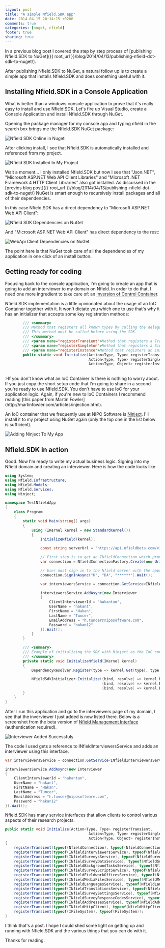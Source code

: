 ```yaml
---
layout: post
title: "A simple Nfield.SDK app"
date: 2014-04-15 20:14:15 +0200
comments: true
categories: [nuget, nfield]
footer: true
sharing: true
---
```


In a previous blog post I covered the step by step process of [publishing Nfield.SDK to NuGet]({{ root_url }}/blog/2014/04/13/publishing-nfield-dot-sdk-to-nuget/). 

After publishing Nfield.SDK to NuGet, a natural follow up is to create a simple app that installs Nfield.SDK and does something useful with it.

## Installing Nfield.SDK in a Console Application

What is better than a windows console application to prove that it's really easy to install and use Nfield.SDK. Let's fire up Visual Studio, create a Console Application and install Nfield.SDK through NuGet.

Opening the package manager for my console app and typing nfield in the search box brings me the Nfield.SDK NuGet package:

![Nfield SDK Online in Nuget](/assets/A_Simple_NfieldSDK_App/NfieldSDK_Online_InNuget.png)

After clicking install, I see that Nfield.SDK is automatically installed and referenced from my project.

![Nfield SDK Installed In My Project](/assets/A_Simple_NfieldSDK_App/NfieldSDK_In_My_Project.png)

Wait a moment... I only installed Nfield.SDK but now I see that "Json.NET", "Microsoft ASP.NET Web API Client Libraries" and "Microsoft .NET Framework 4 HTTP Client Libraries" also got installed. As discussed in the [previos blog post]({{ root_url }}/blog/2014/04/13/publishing-nfield-dot-sdk-to-nuget/) NuGet is smart enough to recursively install packages and all of their dependencies.

In this case Nfield.SDK has a direct dependency to "Microsoft ASP.NET Web API Client":

![Nfield SDK Dependencies on NuGet](/assets/A_Simple_NfieldSDK_App/Nfield.SDK_Dependencies.png)

And "Microsoft ASP.NET Web API Client" has direct dependency to the rest:

![WebApi Client Dependencies on NuGet](/assets/A_Simple_NfieldSDK_App/WebApiClient_Dependencies.png)

The point here is that NuGet took care of all the dependencies of my application in one click of an install button.

## Getting ready for coding

Focusing back to the console application, I'm going to create an app that is going to add an interviewer to my domain on Nfield. In order to do that, I need one more ingredient to take care of: an [Inversion of Control Container](http://en.wikipedia.org/wiki/Inversion_of_control).

Nfield.SDK implementation is a little opinionated about the usage of an IoC Container together with it. It won't dictate you which one to use that's why it has an initializer that accepts some key registration methods:

``` csharp
		/// <summary>
        /// Method that registers all known types by calling the delegates provided.
        /// This method must be called before using the SDK.
        /// </summary>
        /// <param name="registerTransient">Method that registers a Transient type.</param>
        /// <param name="registerSingleton">Method that registers a Singleton.</param>
        /// <param name="registerInstance">Method that registers an instance.</param>
        public static void Initialize(Action<Type, Type> registerTransient, 
                                      Action<Type, Type> registerSingleton,
                                      Action<Type, Object> registerInstance)
```
<br>
>If you don't know what an IoC Container is there is nothing to worry about. If you just copy the short setup code that I'm going to share in a second you're ready to use Nfield.SDK. You don't have to use IoC for your application logic. Again, if you're new to IoC Containers I recommend reading [this paper from Martin Fowler](http://martinfowler.com/articles/injection.html). 

An IoC container that we frequently use at NIPO Software is [Ninject](http://www.ninject.org/). I'll install it to my project using NuGet again (only the top one in the list below is sufficient).

![Adding Ninject To My App](/assets/A_Simple_NfieldSDK_App/AddingNinjectToMyApp.png)

## Nfield.SDK in action

Good. Now I'm ready to write my actual business logic. Signing into my Nfield domain and creating an interviewer. Here is how the code looks like:

``` csharp
using System;
using Nfield.Infrastructure;
using Nfield.Models;
using Nfield.Services;
using Ninject;

namespace TestNfieldApp
{
    class Program
    {
        static void Main(string[] args)
        {
            using (IKernel kernel = new StandardKernel())
            {
                InitializeNfield(kernel);

                const string serverUrl = "https://api.nfieldbeta.com/v1";

                // First step is to get an INfieldConnection which provides services used for data access and manipulation. 
                var connection = NfieldConnectionFactory.Create(new Uri(serverUrl));

                // User must sign in to the Nfield server with the appropriate credentials prior to using any of the services.
                connection.SignInAsync("H", "DA", "******").Wait();

                var interviewersService = connection.GetService<INfieldInterviewersService>();

                interviewersService.AddAsync(new Interviewer
                {
                    ClientInterviewerId = "hakantun",
                    UserName = "hakant",
                    FirstName = "Hakan",
                    LastName = "Tuncer",
                    EmailAddress = "h.tuncer@niposoftware.com",
                    Password = "hakan12"
                }).Wait();
            }
        }

        /// <summary>
        /// Example of initializing the SDK with Ninject as the IoC container.
        /// </summary>
        private static void InitializeNfield(IKernel kernel)
        {
            DependencyResolver.Register(type => kernel.Get(type), type => kernel.GetAll(type));

            NfieldSdkInitializer.Initialize((bind, resolve) => kernel.Bind(bind).To(resolve).InTransientScope(),
                                            (bind, resolve) => kernel.Bind(bind).To(resolve).InSingletonScope(),
                                            (bind, resolve) => kernel.Bind(bind).ToConstant(resolve));
        }
    }
}
```

After I run this application and go to the interviewers page of my domain, I see that the inverviewer I just added is now listed there. Below is a screenshot from the beta version of [Nfield Management Interface](https://manager.nfieldbeta.com/) (authentication required).

![Interviewer Added Successfuly](/assets/A_Simple_NfieldSDK_App/InterviewerAdded_Success.png)

The code I used gets a reference to INfieldInterviewersService and adds an interviewer using this interface.

``` csharp
var interviewersService = connection.GetService<INfieldInterviewersService>();

interviewersService.AddAsync(new Interviewer
{
	ClientInterviewerId = "hakantun",
	UserName = "hakant",
	FirstName = "Hakan",
	LastName = "Tuncer",
	EmailAddress = "h.tuncer@niposoftware.com",
	Password = "hakan12"
}).Wait();
```

Nfield.SDK has many service interfaces that allow clients to control various aspects of their research projects.

``` csharp
public static void Initialize(Action<Type, Type> registerTransient, 
                                      Action<Type, Type> registerSingleton,
                                      Action<Type, Object> registerInstance)
{
    registerTransient(typeof(NfieldConnection), typeof(NfieldConnection));
    registerTransient(typeof(INfieldInterviewersService), typeof(NfieldInterviewersService));
    registerTransient(typeof(INfieldSurveysService), typeof(NfieldSurveysService));
    registerTransient(typeof(INfieldSurveyDataService), typeof(NfieldSurveyDataService));
    registerTransient(typeof(INfieldBackgroundTasksService), typeof(NfieldBackgroundTasksService));
    registerTransient(typeof(INfieldSurveyScriptService), typeof(NfieldSurveyScriptService));
	registerTransient(typeof(INfieldFieldworkOfficesService), typeof(NfieldFieldworkOfficesService));
	registerTransient(typeof(INfieldMediaFilesService), typeof(NfieldMediaFilesService));
	registerTransient(typeof(INfieldLanguagesService), typeof(NfieldLanguagesService));
	registerTransient(typeof(INfieldTranslationsService), typeof(NfieldTranslationsService));
	registerTransient(typeof(INfieldSurveySettingsService), typeof(NfieldSurveySettingsService));
	registerTransient(typeof(INfieldSurveyResponseCodesService), typeof(NfieldSurveyResponseCodesService));
	registerTransient(typeof(INfieldAddressesService), typeof(NfieldAddressesService));
	registerTransient(typeof(INfieldHttpClient), typeof(NfieldHttpClient));
	registerTransient(typeof(IFileSystem), typeof(FileSystem));
}
```

I think that's a post. I hope I could shed some light on getting up and running with Nfield.SDK and the various things that you can do with it.

Thanks for reading.


